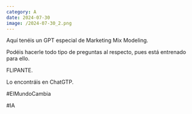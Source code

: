 ```yaml
--- 
category: A 
date: 2024-07-30 
image: /2024-07-30_2.png 
--- 
```


Aquí tenéis un GPT especial de Marketing Mix Modeling. 

Podéis hacerle todo tipo de preguntas al respecto, pues está entrenado para ello.

FLIPANTE.

Lo encontráis en ChatGTP.

#ElMundoCambia

#IA